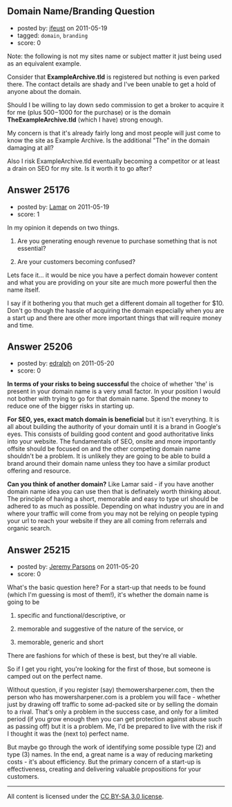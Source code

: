 ## Domain Name/Branding Question

- posted by: [jfeust](https://stackexchange.com/users/-1/7660-jfeust) on 2011-05-19
- tagged: `domain`, `branding`
- score: 0

Note:  the following is not my sites name or subject matter it just being used as an equivalent example.

Consider that **ExampleArchive.tld** is registered but nothing is even parked there.  The contact details are shady and I've been unable to get a hold of anyone about the domain.  

Should I be willing to lay down sedo commission to get a broker to acquire it for me (plus $500-$1000 for the purchase) or is the domain **TheExampleArchive.tld** (which I have) strong enough.

My concern is that it's already fairly long and most people will just come to know the site as Example Archive.  Is the additional "The" in the domain damaging at all?

Also I risk ExampleArchive.tld eventually becoming a competitor or at least a drain on SEO for my site.  Is it worth it to go after?





## Answer 25176

- posted by: [Lamar](https://stackexchange.com/users/-1/10482-lamar) on 2011-05-19
- score: 1

In my opinion it depends on two things.

1. Are you generating enough revenue to purchase something that is not essential?

2. Are your customers becoming confused?

Lets face it... it would be nice you have a perfect domain however content and what you are providing on your site are much more powerful then the name itself.

I say if it bothering you that much get a different domain all together for $10.  Don't go though the hassle of acquiring the domain especially when you are a start up and there are other more important things that will require money and time. 


## Answer 25206

- posted by: [edralph](https://stackexchange.com/users/-1/9362-edralph) on 2011-05-20
- score: 0

**In terms of your risks to being successful** the choice of whether 'the' is present in your domain name is a very small factor.  In your position I would not bother with trying to go for that domain name.  Spend the money to reduce one of the bigger risks in starting up.

**For SEO, yes, exact match domain is beneficial** but it isn't everything.  It is all about building the authority of your domain until it is a brand in Google's eyes.  This consists of building good content and good authoritative links into your website.  The fundamentals of SEO, onsite and more importantly offsite should be focused on and the other competing domain name shouldn't be a problem.  It is unlikely they are going to be able to build a brand around their domain name unless they too have a similar product offering and resource.

**Can you think of another domain?** Like Lamar said - if you have another domain name idea you can use then that is definately worth thinking about.  The principle of having a short, memorable and easy to type url should be adhered to as much as possible.  Depending on what industry you are in and where your traffic will come from you may not be relying on people typing your url to reach your website if they are all coming from referrals and organic search.


## Answer 25215

- posted by: [Jeremy Parsons](https://stackexchange.com/users/-1/4291-jeremy-parsons) on 2011-05-20
- score: 0

What's the basic question here? For a start-up that needs to be found (which I'm guessing is most of them!), it's whether the domain name is going to be

1. specific and functional/descriptive, or 

2. memorable and suggestive of the nature of the service, or

3. memorable, generic and short

There are fashions for which of these is best, but they're all viable.

So if I get you right, you're looking for the first of those, but someone is camped out on the perfect name.

Without question, if you register (say) themowersharpener.com, then the person who has mowersharpener.com is a problem you will face - whether just by drawing off traffic to some ad-packed site or by selling the domain to a rival. That's only a problem in the success case, and only for a limited period (if you grow enough then you can get protection against abuse such as passing off) but it is a problem. Me, I'd be prepared to live with the risk if I thought it was the (next to) perfect name.

But maybe go through the work of identifying some possible type (2) and type (3) names. In the end, a great name is a way of reducing marketing costs - it's about efficiency. But the primary concern of a start-up is effectiveness, creating and delivering valuable propositions for your customers. 



---

All content is licensed under the [CC BY-SA 3.0 license](https://creativecommons.org/licenses/by-sa/3.0/).
